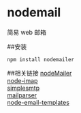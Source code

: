 nodemail
========

简易 web 邮箱


##安装

```
npm install nodemailer
```


##相关链接
[nodeMailer](https://github.com/andris9/Nodemailer)  
[node-imap](https://github.com/mscdex/node-imap)  
[simplesmtp](https://github.com/andris9/simplesmtp)  
[mailparser](https://github.com/andris9/mailparser)  
[node-email-templates](https://github.com/niftylettuce/node-email-templates)  
